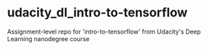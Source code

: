 # udacity_dl_intro-to-tensorflow
Assignment-level repo for 'intro-to-tensorflow' from Udacity's Deep Learning nanodegree course
